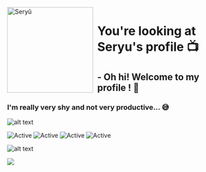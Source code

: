 <img width="200" height="200" align="left" style="float: left; margin: 0 10px 0 0;" alt="Seryû" src="https://cdn.discordapp.com/attachments/688355222304587791/743000093434576966/GiantNextAustraliansilkyterrier-size_restricted.gif">


# You're looking at Seryu's profile 📺

## - Oh hi! Welcome to my profile ! 🌺

### I'm really very shy and not very productive... 😅
![alt text](https://i.imgur.com/4M7IWwP.gif)

![Active](https://img.shields.io/badge/Langages-C%23%20%2F%20Js-ff69b4)
![Active](https://img.shields.io/badge/Enthusiasm-100%25-blueviolet) 
![Active](https://img.shields.io/badge/Experience-Beginner%20%2F%20Medium-blue)
![Active](https://img.shields.io/badge/%F0%9F%8C%8E-French%20%2F%20English-9cf)

![alt text](https://cdn.discordapp.com/attachments/727474203804041288/739702267296612413/a2e6c856951487658c5fd1a6440391a2.gif)

![](https://github-readme-stats.vercel.app/api?username=sanchitvj&show_icons=true&title_color=E88795&icon_color=FF33FF&text_color=D6BCD5&bg_color=151515)

